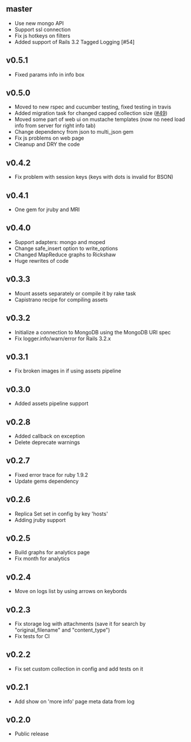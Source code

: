 ## master

* Use new mongo API
* Support ssl connection
* Fix js hotkeys on filters
* Added support of Rails 3.2 Tagged Logging [#54]

## v0.5.1

* Fixed params info in info box

## v0.5.0

* Moved to new rspec and cucumber testing, fixed testing in travis
* Added migration task for changed capped collection size ([#49](https://github.com/le0pard/mongodb_logger/issues/49))
* Moved some part of web ui on mustache templates (now no need load info from server for right info tab)
* Change dependency from json to multi\_json gem
* Fix js problems on web page
* Cleanup and DRY the code

## v0.4.2

* Fix problem with session keys (keys with dots is invalid for BSON)

## v0.4.1

* One gem for jruby and MRI

## v0.4.0

* Support adapters: mongo and moped
* Change safe\_insert option to write\_options
* Changed MapReduce graphs to Rickshaw
* Huge rewrites of code

## v0.3.3

* Mount assets separately or compile it by rake task
* Capistrano recipe for compiling assets

## v0.3.2

* Initialize a connection to MongoDB using the MongoDB URI spec
* Fix logger.info/warn/error for Rails 3.2.x

## v0.3.1

* Fix broken images in if using assets pipeline

## v0.3.0

* Added assets pipeline support

## v0.2.8

* Added callback on exception
* Delete deprecate warnings

## v0.2.7

* Fixed error trace for ruby 1.9.2
* Update gems dependency

## v0.2.6

* Replica Set set in config by key 'hosts'
* Adding jruby support

## v0.2.5

* Build graphs for analytics page
* Fix month for analytics

## v0.2.4

* Move on logs list by using arrows on keybords

## v0.2.3

* Fix storage log with attachments (save it for search by "original\_filename" and "content\_type")
* Fix tests for CI

## v0.2.2

* Fix set custom collection in config and add tests on it

## v0.2.1

* Add show on 'more info' page meta data from log

## v0.2.0

* Public release

